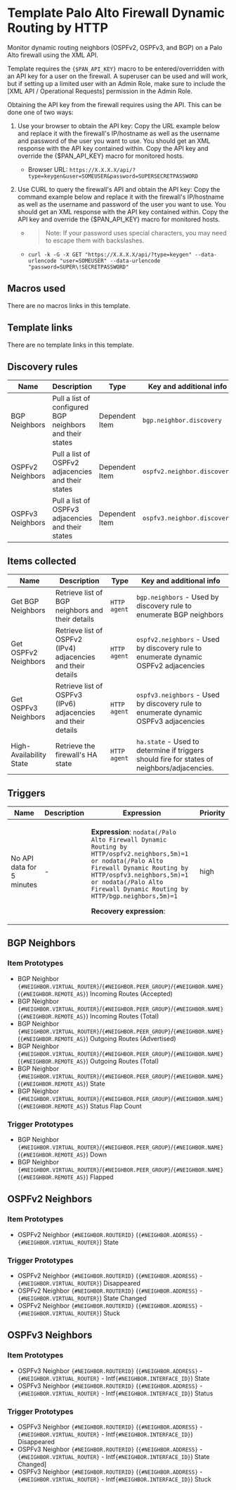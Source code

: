 # Template Palo Alto Firewall Dynamic Routing by HTTP

Monitor dynamic routing neighbors (OSPFv2, OSPFv3, and BGP) on a Palo Alto firewall using the XML API.

Template requires the `{$PAN_API_KEY}` macro to be entered/overridden with an API key for a user on the firewall. A superuser can be used and will work, but if setting up a limited user with an Admin Role, make sure to include the [XML API / Operational Requests] permission in the Admin Role.

Obtaining the API key from the firewall requires using the API. This can be done one of two ways:

1.  Use your browser to obtain the API key: Copy the URL example below and replace it with the firewall's IP/hostname as well as the username and password of the user you want to use. You should get an XML response with the API key contained within. Copy the API key and override the {$PAN_API_KEY} macro for monitored hosts.
    - Browser URL: `https://X.X.X.X/api/?type=keygen&user=SOMEUSER&password=SUPERSECRETPASSWORD`

2.  Use CURL to query the firewall's API and obtain the API key: Copy the command example below and replace it with the firewall's IP/hostname as well as the username and password of the user you want to use. You should get an XML response with the API key contained within. Copy the API key and override the {$PAN_API_KEY} macro for monitored hosts.
    - > Note: If your password uses special characters, you may need to escape them with backslashes.
    - `curl -k -G -X GET "https://X.X.X.X/api/?type=keygen" --data-urlencode "user=SOMEUSER" --data-urlencode "password=SUPER\!SECRETPASSWORD"`

## Macros used

There are no macros links in this template.

## Template links

There are no template links in this template.

## Discovery rules

|Name|Description|Type|Key and additional info|
|----|-----------|----|----|
|BGP Neighbors|Pull a list of configured BGP neighbors and their states|Dependent Item|`bgp.neighbor.discovery`|
|OSPFv2 Neighbors|Pull a list of OSPFv2 adjacencies and their states|Dependent Item|`ospfv2.neighbor.discovery`|
|OSPFv3 Neighbors|Pull a list of OSPFv3 adjacencies and their states|Dependent Item|`ospfv3.neighbor.discovery`|



## Items collected

|Name|Description|Type|Key and additional info|
|----|-----------|----|----|
|Get BGP Neighbors|Retrieve list of BGP neighbors and their details|`HTTP agent`|`bgp.neighbors` - Used by discovery rule to enumerate BGP neighbors|
|Get OSPFv2 Neighbors|Retrieve list of OSPFv2 (IPv4) adjacencies and their details|`HTTP agent`|`ospfv2.neighbors` - Used by discovery rule to enumerate dynamic OSPFv2 adjacencies|
|Get OSPFv3 Neighbors|Retrieve list of OSPFv3 (IPv6) adjacencies and their details|`HTTP agent`|`ospfv3.neighbors` - Used by discovery rule to enumerate dynamic OSPFv3 adjacencies|
|High-Availability State|Retrieve the firewall's HA state|`HTTP agent`|`ha.state` - Used to determine if triggers should fire for states of neighbors/adjacencies.|




## Triggers

|Name|Description|Expression|Priority|
|----|-----------|----------|--------|
|No API data for 5 minutes|-|<p>**Expression**: `nodata(/Palo Alto Firewall Dynamic Routing by HTTP/ospfv2.neighbors,5m)=1 or nodata(/Palo Alto Firewall Dynamic Routing by HTTP/ospfv3.neighbors,5m)=1 or nodata(/Palo Alto Firewall Dynamic Routing by HTTP/bgp.neighbors,5m)=1`</p><p>**Recovery expression**: </p>|high|



## BGP Neighbors

### Item Prototypes

- BGP Neighbor `{#NEIGHBOR.VIRTUAL_ROUTER}`/`{#NEIGHBOR.PEER_GROUP}`/`{#NEIGHBOR.NAME}` (`{#NEIGHBOR.REMOTE_AS}`) Incoming Routes (Accepted)
- BGP Neighbor `{#NEIGHBOR.VIRTUAL_ROUTER}`/`{#NEIGHBOR.PEER_GROUP}`/`{#NEIGHBOR.NAME}` (`{#NEIGHBOR.REMOTE_AS}`) Incoming Routes (Total)
- BGP Neighbor `{#NEIGHBOR.VIRTUAL_ROUTER}`/`{#NEIGHBOR.PEER_GROUP}`/`{#NEIGHBOR.NAME}` (`{#NEIGHBOR.REMOTE_AS}`) Outgoing Routes (Advertised)
- BGP Neighbor `{#NEIGHBOR.VIRTUAL_ROUTER}`/`{#NEIGHBOR.PEER_GROUP}`/`{#NEIGHBOR.NAME}` (`{#NEIGHBOR.REMOTE_AS}`) Outgoing Routes (Total)
- BGP Neighbor `{#NEIGHBOR.VIRTUAL_ROUTER}`/`{#NEIGHBOR.PEER_GROUP}`/`{#NEIGHBOR.NAME}` (`{#NEIGHBOR.REMOTE_AS}`) State
- BGP Neighbor `{#NEIGHBOR.VIRTUAL_ROUTER}`/`{#NEIGHBOR.PEER_GROUP}`/`{#NEIGHBOR.NAME}` (`{#NEIGHBOR.REMOTE_AS}`) Status Flap Count

### Trigger Prototypes

- BGP Neighbor `{#NEIGHBOR.VIRTUAL_ROUTER}`/`{#NEIGHBOR.PEER_GROUP}`/`{#NEIGHBOR.NAME}` (`{#NEIGHBOR.REMOTE_AS}`) Down
- BGP Neighbor `{#NEIGHBOR.VIRTUAL_ROUTER}`/`{#NEIGHBOR.PEER_GROUP}`/`{#NEIGHBOR.NAME}` (`{#NEIGHBOR.REMOTE_AS}`) Flapped



## OSPFv2 Neighbors

### Item Prototypes

- OSPFv2 Neighbor `{#NEIGHBOR.ROUTERID}` (`{#NEIGHBOR.ADDRESS}` - `{#NEIGHBOR.VIRTUAL_ROUTER}`) State

### Trigger Prototypes

- OSPFv2 Neighbor `{#NEIGHBOR.ROUTERID}` (`{#NEIGHBOR.ADDRESS}` - `{#NEIGHBOR.VIRTUAL_ROUTER}`) Disappeared
- OSPFv2 Neighbor `{#NEIGHBOR.ROUTERID}` (`{#NEIGHBOR.ADDRESS}` - `{#NEIGHBOR.VIRTUAL_ROUTER}`) State Changed
- OSPFv2 Neighbor `{#NEIGHBOR.ROUTERID}` (`{#NEIGHBOR.ADDRESS}` - `{#NEIGHBOR.VIRTUAL_ROUTER}`) Stuck



## OSPFv3 Neighbors

### Item Prototypes

- OSPFv3 Neighbor `{#NEIGHBOR.ROUTERID}` (`{#NEIGHBOR.ADDRESS}` - `{#NEIGHBOR.VIRTUAL_ROUTER}` - Intf`{#NEIGHBOR.INTERFACE_ID}`) State
- OSPFv3 Neighbor `{#NEIGHBOR.ROUTERID}` (`{#NEIGHBOR.ADDRESS}` - `{#NEIGHBOR.VIRTUAL_ROUTER}` - Intf`{#NEIGHBOR.INTERFACE_ID}`) Status

### Trigger Prototypes

- OSPFv3 Neighbor `{#NEIGHBOR.ROUTERID}` (`{#NEIGHBOR.ADDRESS}` - `{#NEIGHBOR.VIRTUAL_ROUTER}` - Intf`{#NEIGHBOR.INTERFACE_ID}`) Disappeared
- OSPFv3 Neighbor `{#NEIGHBOR.ROUTERID}` (`{#NEIGHBOR.ADDRESS}` - `{#NEIGHBOR.VIRTUAL_ROUTER}` - Intf`{#NEIGHBOR.INTERFACE_ID}`) State Changed]
- OSPFv3 Neighbor `{#NEIGHBOR.ROUTERID}` (`{#NEIGHBOR.ADDRESS}` - `{#NEIGHBOR.VIRTUAL_ROUTER}` - Intf`{#NEIGHBOR.INTERFACE_ID}`) Stuck
